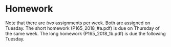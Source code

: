 # Homework

Note that there are *two* assignments per week. Both are assigned on Tuesday. The short homework (P165_2018_#a.pdf) is due on Thursday of the same week. The long homework (P165_2018_1b.pdf) is due the following Tuesday.
